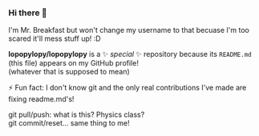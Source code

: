 ### Hi there 👋 

I'm Mr. Breakfast but won't change my username to that becuase I'm too scared it'll mess stuff up! :D 

**lopopylopy/lopopylopy** is a ✨ _special_ ✨ repository because its `README.md` (this file) appears on my GitHub profile! \
(whatever that is supposed to mean)

⚡ Fun fact: I don't know git and the only real contributions I've made are fixing readme.md's!

git pull/push: what is this? Physics class? \
git commit/reset... same thing to me!
